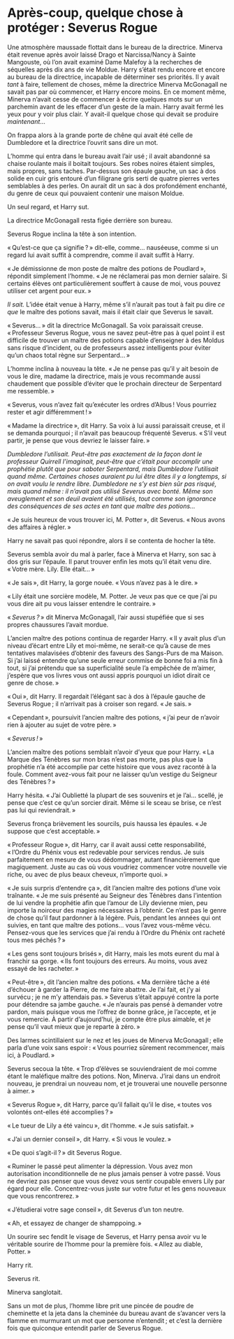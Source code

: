 # Après-coup, quelque chose à protéger : Severus Rogue


Une atmosphère maussade flottait dans le bureau de la directrice.
Minerva était revenue après avoir laissé Drago et Narcissa/Nancy à
Sainte Mangouste, où l’on avait examiné Dame Malefoy à la recherches de
séquelles après dix ans de vie Moldue. Harry s’était rendu encore et
encore au bureau de la directrice, incapable de déterminer ses
priorités. Il y avait *tant* à faire, tellement de choses, même la
directrice Minerva McGonagall ne savait pas par où commencer, et Harry
encore moins. En ce moment même, Minerva n’avait cesse de commencer à
écrire quelques mots sur un parchemin avant de les effacer d’un geste de
la main. Harry avait fermé les yeux pour y voir plus clair. Y avait-il
quelque chose qui devait se produire *maintenant*…

On frappa alors à la grande porte de chêne qui avait été celle de
Dumbledore et la directrice l’ouvrit sans dire un mot.

L’homme qui entra dans le bureau avait l’air usé ; il avait abandonné sa
chaise roulante mais il boitait toujours. Ses robes noires étaient
simples, mais propres, sans taches. Par-dessus son épaule gauche, un sac
à dos solide en cuir gris entouré d’un filigrane gris serti de quatre
pierres vertes semblables à des perles. On aurait dit un sac à dos
profondément enchanté, du genre de ceux qui pouvaient contenir une
maison Moldue.

Un seul regard, et Harry sut.

La directrice McGonagall resta figée derrière son bureau.

Severus Rogue inclina la tête à son intention.

« Qu’est-ce que ça signifie ? » dit-elle, comme… nauséeuse, comme si un
regard lui avait suffit à comprendre, comme il avait suffit à Harry.

« Je démissionne de mon poste de maître des potions de Poudlard »,
répondit simplement l’homme. « Je ne réclamerai pas mon dernier salaire.
Si certains élèves ont particulièrement souffert à cause de moi, vous
pouvez utiliser cet argent pour eux. »

*Il sait.* L’idée était venue à Harry, même s’il n’aurait pas tout à
fait pu dire *ce que* le maître des potions savait, mais il était clair
que Severus le savait.

« Severus… » dit la directrice McGonagall. Sa voix paraissait creuse.
« Professeur Severus Rogue, vous ne savez peut-être pas à quel point il
est difficile de trouver un maître des potions capable d’enseigner à des
Moldus sans risque d’incident, ou de professeurs assez intelligents pour
éviter qu’un chaos total règne sur Serpentard… »

L’homme inclina à nouveau la tête. « Je ne pense pas qu’il y ait besoin
de vous le dire, madame la directrice, mais je vous recommande aussi
chaudement que possible d’éviter que le prochain directeur de Serpentard
me ressemble. »

« Severus, vous n’avez fait qu’exécuter les ordres d’Albus ! Vous
pourriez rester et agir différemment ! »

« Madame la directrice », dit Harry. Sa voix à lui aussi paraissait
creuse, et il se demanda pourquoi ; il n’avait pas beaucoup fréquenté
Severus. « S’il veut partir, je pense que vous devriez le laisser faire. »

*Dumbledore l’utilisait. Peut-être pas exactement de la façon dont le
professeur Quirrell l’imaginait, peut-être que c’était pour accomplir
une prophétie plutôt que pour saboter Serpentard, mais Dumbledore
l’utilisait quand même. Certaines choses auraient pu lui être dites il y
a longtemps, si on avait voulu le rendre libre. Dumbledore ne s’y est
bien sûr pas risqué, mais quand même : il n’avait pas utilisé Severus
avec bonté. Même son aveuglement et son deuil avaient été utilisés, tout
comme son ignorance des conséquences de ses actes en tant que maître des
potions…*

« Je suis heureux de vous trouver ici, M. Potter », dit Severus. « Nous
avons des affaires à régler. »

Harry ne savait pas quoi répondre, alors il se contenta de hocher la
tête.

Severus sembla avoir du mal à parler, face à Minerva et Harry, son sac à
dos gris sur l’épaule. Il parut trouver enfin les mots qu’il était venu
dire. « Votre mère. Lily. Elle était… »

« Je sais », dit Harry, la gorge nouée. « Vous n’avez pas à le dire. »

« Lily était une sorcière modèle, M. Potter. Je veux pas que ce que j’ai
pu vous dire ait pu vous laisser entendre le contraire. »

« *Severus ?* » dit Minerva McGonagall, l’air aussi stupéfiée que si ses
propres chaussures l’avait mordue.

L’ancien maître des potions continua de regarder Harry. « Il y avait plus
d’un niveau d’écart entre Lily et moi-même, ne serait-ce qu’à cause de
mes tentatives malavisées d’obtenir des faveurs des Sangs-Purs de ma
Maison. Si j’ai laissé entendre qu’une seule erreur commise de bonne foi
a mis fin à tout, si j’ai prétendu que sa superficialité seule l’a
empêchée de m’aimer, j’espère que vos livres vous ont aussi appris
pourquoi un idiot dirait ce genre de chose. »

« Oui », dit Harry. Il regardait l’élégant sac à dos à l’épaule gauche de
Severus Rogue ; il n’arrivait pas à croiser son regard. « Je sais. »

« Cependant », poursuivit l’ancien maître des potions, « j’ai peur de
n’avoir rien à ajouter au sujet de votre père. »

« *Severus !* »

L’ancien maître des potions semblait n’avoir d’yeux que pour Harry. « La
Marque des Ténèbres sur mon bras n’est pas morte, pas plus que la
prophétie n’a été accomplie par cette histoire que vous avez raconté à
la foule. Comment avez-vous fait pour ne laisser qu’un vestige du
Seigneur des Ténèbres ? »

Harry hésita. « J’ai Oublietté la plupart de ses souvenirs et je l’ai…
scellé, je pense que c’est ce qu’un sorcier dirait. Même si le sceau se
brise, ce n’est pas lui qui reviendrait. »

Severus fronça brièvement les sourcils, puis haussa les épaules. « Je
suppose que c’est acceptable. »

« Professeur Rogue », dit Harry, car il avait aussi cette responsabilité,
« l’Ordre du Phénix vous est redevable pour services rendus. Je suis
parfaitement en mesure de vous dédommager, autant financièrement que
magiquement. Juste au cas où vous voudriez commencer votre nouvelle vie
riche, ou avec de plus beaux cheveux, n’importe quoi. »

« Je suis surpris d’entendre ça », dit l’ancien maître des potions d’une
voix traînante. « Je me suis présenté au Seigneur des Ténèbres dans
l’intention de lui vendre la prophétie afin que l’amour de Lily devienne
mien, peu importe la noirceur des magies nécessaires à l’obtenir. Ce
n’est pas le genre de chose qu’il faut pardonner à la légère. Puis,
pendant les années qui ont suivies, en tant que maître des potions… vous
l’avez vous-même vécu. Pensez-vous que les services que j’ai rendu à
l’Ordre du Phénix ont racheté tous mes péchés ? »

« Les gens sont toujours brisés », dit Harry, mais les mots eurent du mal
à franchir sa gorge. « Ils font toujours des erreurs. Au moins, vous avez
essayé de les racheter. »

« Peut-être », dit l’ancien maître des potions. « Ma dernière tâche a été
d’échouer à garder la Pierre, de me faire abattre. Je l’ai fait, et j’y
ai survécu ; je ne m’y attendais pas. » Severus s’était appuyé contre la
porte pour détendre sa jambe gauche. « Je n’aurais pas pensé à demander
votre pardon, mais puisque vous me l’offrez de bonne grâce, je
l’accepte, et je vous remercie. À partir d’aujourd’hui, je compte être
plus aimable, et je pense qu’il vaut mieux que je reparte à zéro. »

Des larmes scintillaient sur le nez et les joues de Minerva McGonagall ;
elle parla d’une voix sans espoir : « Vous pourriez sûrement recommencer,
mais ici, à Poudlard. »

Severus secoua la tête. « Trop d’élèves se souviendraient de moi comme
étant le maléfique maître des potions. Non, Minerva. J’irai dans un
endroit nouveau, je prendrai un nouveau nom, et je trouverai une
nouvelle personne à aimer. »

« Severus Rogue », dit Harry, parce qu’il fallait qu’il le dise, « toutes
vos volontés ont-elles été accomplies ? »

« Le tueur de Lily a été vaincu », dit l’homme. « Je suis satisfait. »

« J’ai un dernier conseil », dit Harry. « Si vous le voulez. »

« De quoi s’agit-il ? » dit Severus Rogue.

« Ruminer le passé peut alimenter la dépression. Vous avez mon
autorisation inconditionnelle de ne plus jamais penser à votre passé.
Vous ne devriez pas penser que vous devez vous sentir coupable envers
Lily par égard pour elle. Concentrez-vous juste sur votre futur et les
gens nouveaux que vous rencontrerez. »

« J’étudierai votre sage conseil », dit Severus d’un ton neutre.

« Ah, et essayez de changer de shamppoing. »

Un sourire sec fendit le visage de Severus, et Harry pensa avoir vu le
véritable sourire de l’homme pour la première fois. « Allez au diable,
Potter. »

Harry rit.

Severus rit.

Minerva sanglotait.

Sans un mot de plus, l’homme libre prit une pincée de poudre de
cheminette et la jeta dans la cheminée du bureau avant de s’avancer vers
la flamme en murmurant un mot que personne n’entendit ; et c’est la
dernière fois que quiconque entendit parler de Severus Rogue.

